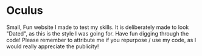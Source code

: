 # Oculus
Small, Fun website I made to test my skills. It is deliberately made to look "Dated", as this is the style I was going for. Have fun digging through the code! Please remember to attribute me if you repurpose / use my code, as I would really appreciate the publicity!
